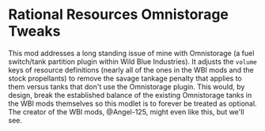 # Rational Resources Omnistorage Tweaks
This mod addresses a long standing issue of mine with Omnistorage (a fuel switch/tank partition plugin within Wild Blue Industries). It adjusts the `volume` keys of resource definitions (nearly all of the ones in the WBI mods and the stock propellants) to remove the savage tankage penalty that applies to them versus tanks that don't use the Omnistorage plugin. This would, by design, break the established balance of the existing Omnistorage tanks in the WBI mods themselves so this modlet is to forever be treated as optional. The creator of the WBI mods, @Angel-125, might even like this, but we'll see.